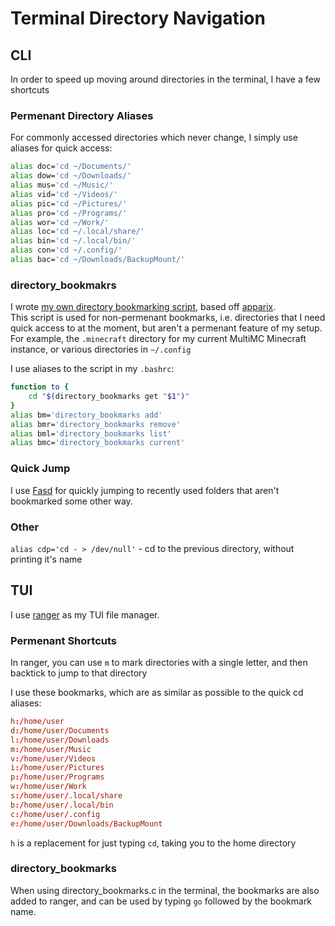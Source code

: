 # Terminal Directory Navigation

## CLI

In order to speed up moving around directories in the terminal, I have a few shortcuts

### Permenant Directory Aliases

For commonly accessed directories which never change, I simply use aliases for quick access:

``` bash
alias doc='cd ~/Documents/'
alias dow='cd ~/Downloads/'
alias mus='cd ~/Music/'
alias vid='cd ~/Videos/'
alias pic='cd ~/Pictures/'
alias pro='cd ~/Programs/'
alias wor='cd ~/Work/'
alias loc='cd ~/.local/share/'
alias bin='cd ~/.local/bin/'
alias con='cd ~/.config/'
alias bac='cd ~/Downloads/BackupMount/'
```

### directory_bookmakrs

I wrote [my own directory bookmarking script](https://github.com/randomcoder67/Dotfiles-Scripts-and-WM-Setups/blob/main/terminal_scripts/directory_bookmarks.c), based off [apparix](https://github.com/micans/apparix).  
This script is used for non-permenant bookmarks, i.e. directories that I need quick access to at the moment, but aren't a permenant feature of my setup. For example, the `.minecraft` directory for my current MultiMC Minecraft instance, or various directories in `~/.config`

I use aliases to the script in my `.bashrc`:

``` bash
function to {
	cd "$(directory_bookmarks get "$1")"
}
alias bm='directory_bookmarks add'
alias bmr='directory_bookmarks remove'
alias bml='directory_bookmarks list'
alias bmc='directory_bookmarks current'
```

### Quick Jump

I use [Fasd](https://github.com/whjvenyl/fasd) for quickly jumping to recently used folders that aren't bookmarked some other way. 

### Other

`alias cdp='cd - > /dev/null'` - cd to the previous directory, without printing it's name

## TUI

I use [ranger](https://github.com/ranger/ranger) as my TUI file manager.

### Permenant Shortcuts

In ranger, you can use `m` to mark directories with a single letter, and then backtick to jump to that directory

I use these bookmarks, which are as similar as possible to the quick cd aliases:

``` conf
h:/home/user
d:/home/user/Documents
l:/home/user/Downloads
m:/home/user/Music
v:/home/user/Videos
i:/home/user/Pictures
p:/home/user/Programs
w:/home/user/Work
s:/home/user/.local/share
b:/home/user/.local/bin
c:/home/user/.config
e:/home/user/Downloads/BackupMount
```

`h` is a replacement for just typing `cd`, taking you to the home directory

### directory_bookmarks

When using directory_bookmarks.c in the terminal, the bookmarks are also added to ranger, and can be used by typing `go` followed by the bookmark name.

